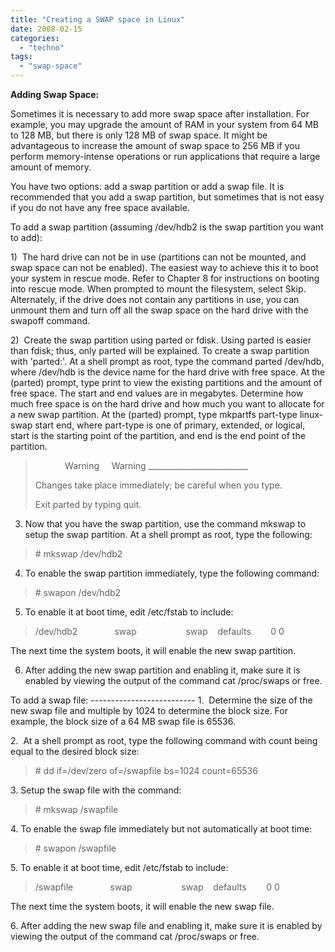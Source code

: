 ```yaml
---
title: "Creating a SWAP space in Linux"
date: 2008-02-15
categories:
  - "techno"
tags:
  - "swap-space"
---
```


**Adding Swap Space:**

Sometimes it is necessary to add more swap space after installation. For example, you may upgrade the amount of RAM in your system from 64 MB to 128 MB, but there is only 128 MB of swap space. It might be advantageous to increase the amount of swap space to 256 MB if you perform memory-intense operations or run applications that require a large amount of memory.

You have two options: add a swap partition or add a swap file. It is recommended that you add a swap partition, but sometimes that is not easy if you do not have any free space available.

To add a swap partition (assuming /dev/hdb2 is the swap partition you want to add):

1)  The hard drive can not be in use (partitions can not be mounted, and swap space can not be enabled). The easiest way to achieve this it to boot your system in rescue mode. Refer to Chapter 8 for instructions on booting into rescue mode. When prompted to mount the filesystem, select Skip. Alternately, if the drive does not contain any partitions in use, you can unmount them and turn off all the swap space on the hard drive with the swapoff command.

2)  Create the swap partition using parted or fdisk. Using parted is easier than fdisk; thus, only parted will be explained. To create a swap partition with 'parted:'. At a shell prompt as root, type the command parted /dev/hdb, where /dev/hdb is the device name for the hard drive with free space. At the (parted) prompt, type print to view the existing partitions and the amount of free space. The start and end values are in megabytes. Determine how much free space is on the hard drive and how much you want to allocate for a new swap partition. At the (parted) prompt, type mkpartfs part-type linux-swap start end, where part-type is one of primary, extended, or logical, start is the starting point of the partition, and end is the end point of the partition.

>             Warning     Warning \_\_\_\_\_\_\_\_\_\_\_\_\_\_\_\_\_\_\_\_\_\_\_\_\_
>
> Changes take place immediately; be careful when you type.
>
> Exit parted by typing quit.

3) Now that you have the swap partition, use the command mkswap to setup the swap partition. At a shell prompt as root, type the following:

> \# mkswap /dev/hdb2

4) To enable the swap partition immediately, type the following command:

> \# swapon /dev/hdb2

5) To enable it at boot time, edit /etc/fstab to include:

> /dev/hdb2               swap                    swap    defaults        0 0

The next time the system boots, it will enable the new swap partition.

6) After adding the new swap partition and enabling it, make sure it is enabled by viewing the output of the command cat /proc/swaps or free.

To add a swap file: -------------------------- 1.  Determine the size of the new swap file and multiple by 1024 to determine the block size. For example, the block size of a 64 MB swap file is 65536.

2.  At a shell prompt as root, type the following command with count being equal to the desired block size:

> \# dd if=/dev/zero of=/swapfile bs=1024 count=65536

3\. Setup the swap file with the command:

> \# mkswap /swapfile

4\. To enable the swap file immediately but not automatically at boot time:

> \# swapon /swapfile

5\. To enable it at boot time, edit /etc/fstab to include:

> /swapfile               swap                    swap    defaults        0 0

The next time the system boots, it will enable the new swap file.

6\. After adding the new swap file and enabling it, make sure it is enabled by viewing the output of the command cat /proc/swaps or free.
